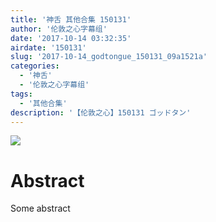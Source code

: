 ```yaml
---
title: '神舌 其他合集 150131'
author: '伦敦之心字幕组'
date: '2017-10-14 03:32:35'
airdate: '150131'
slug: '2017-10-14_godtongue_150131_09a1521a'
categories: 
  - '神舌'
  - '伦敦之心字幕组'
tags: 
  - '其他合集'
description: '【伦敦之心】150131 ゴッドタン'
---
```


![](https://i.imgur.com/ovWvWP0.jpg)
# Abstract
Some abstract
